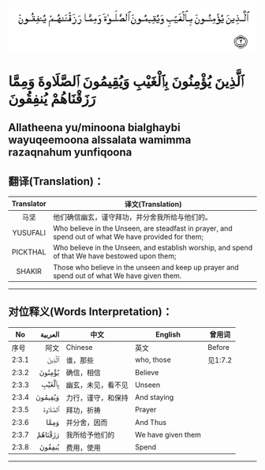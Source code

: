 ![002:003](images/002_003.gif)

# ٱلَّذِينَ يُؤْمِنُونَ بِٱلْغَيْبِ وَيُقِيمُونَ ٱلصَّلَاوةَ وَمِمَّا رَزَقْنَاهُمْ يُنفِقُونَ

## Allatheena yu/minoona bialghaybi wayuqeemoona alssalata wamimma razaqnahum yunfiqoona

## 翻译(Translation)：

| Translator | 译文(Translation)                                            |
|:----------:|------------------------------------------------------------|
| 马坚       | 他们确信幽玄，谨守拜功，并分舍我所给与他们的。               |
| YUSUFALI   | Who believe in the Unseen, are steadfast in prayer, and spend out of what We have provided for them; |
| PICKTHAL   | Who believe in the Unseen, and establish worship, and spend of that We have bestowed upon them; |
| SHAKIR     | Those who believe in the unseen and keep up prayer and spend out of what We have given them. |

---

## 对位释义(Words Interpretation)：

| No    | العربية | 中文               | English            | 曾用词  |
| ----- | ------: | ------------------ | ------------------ | ------- |
| 序号  |    阿文 | Chinese            | 英文               | Before  |
| 2:3.1 |   ٱلَّذِينَ | 谁，那些           | who, those         | 见1:7.2 |
| 2:3.2 |  يُؤْمِنُونَ | 确信，相信         | Believe            |         |
| 2:3.3 |  بِٱلْغَيْبِ | 幽玄，未见，看不见 | Unseen             |         |
| 2:3.4 | وَيُقِيمُونَ | 力行，谨守，和保持 | And staying        |         |
| 2:3.5 | ٱلصَّلَاوةَ | 拜功，祈祷         | Prayer             |         |
| 2:3.6 |    وَمِمَّا | 并分舍，因而       | And Thus           |         |
| 2:3.7 | رَزَقْنَاهُمْ | 我所给予他们的     | We have given them |         |
| 2:3.8 |  يُنفِقُونَ | 费用，使用         | Spend              |         |

---
